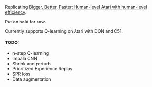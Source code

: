 Replicating [Bigger, Better, Faster: Human-level Atari with human-level efficiency](https://arxiv.org/abs/2305.19452).

Put on hold for now.

Currently supports Q-learning on Atari with DQN and C51.

#### TODO:
- n-step Q-learning
- Impala CNN
- Shrink and perturb
- Prioritized Experience Replay
- SPR loss
- Data augmentation
